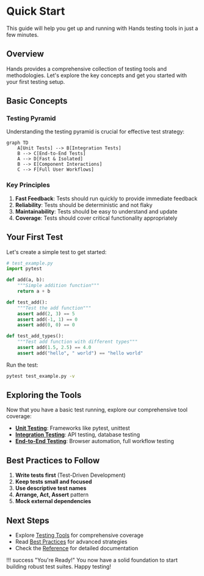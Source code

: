 # Quick Start

This guide will help you get up and running with Hands testing tools in just a few minutes.

## Overview

Hands provides a comprehensive collection of testing tools and methodologies. Let's explore the key concepts and get you started with your first testing setup.

## Basic Concepts

### Testing Pyramid

Understanding the testing pyramid is crucial for effective test strategy:

```mermaid
graph TD
    A[Unit Tests] --> B[Integration Tests]
    B --> C[End-to-End Tests]
    A --> D[Fast & Isolated]
    B --> E[Component Interactions]  
    C --> F[Full User Workflows]
```

### Key Principles

1. **Fast Feedback**: Tests should run quickly to provide immediate feedback
2. **Reliability**: Tests should be deterministic and not flaky
3. **Maintainability**: Tests should be easy to understand and update
4. **Coverage**: Tests should cover critical functionality appropriately

## Your First Test

Let's create a simple test to get started:

```python
# test_example.py
import pytest

def add(a, b):
    """Simple addition function"""
    return a + b

def test_add():
    """Test the add function"""
    assert add(2, 3) == 5
    assert add(-1, 1) == 0
    assert add(0, 0) == 0

def test_add_types():
    """Test add function with different types"""
    assert add(1.5, 2.5) == 4.0
    assert add("hello", " world") == "hello world"
```

Run the test:

```bash
pytest test_example.py -v
```

## Exploring the Tools

Now that you have a basic test running, explore our comprehensive tool coverage:

- **[Unit Testing](../tools/unit-testing.md)**: Frameworks like pytest, unittest
- **[Integration Testing](../tools/integration-testing.md)**: API testing, database testing
- **[End-to-End Testing](../tools/e2e-testing.md)**: Browser automation, full workflow testing

## Best Practices to Follow

1. **Write tests first** (Test-Driven Development)
2. **Keep tests small and focused**
3. **Use descriptive test names**
4. **Arrange, Act, Assert** pattern
5. **Mock external dependencies**

## Next Steps

- Explore [Testing Tools](../tools/overview.md) for comprehensive coverage
- Read [Best Practices](../best-practices/strategy.md) for advanced strategies
- Check the [Reference](../reference/api.md) for detailed documentation

!!! success "You're Ready!"
    You now have a solid foundation to start building robust test suites. Happy testing!
